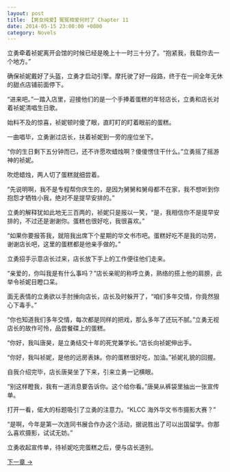 ```yaml
---
layout: post
title: 【男女纯爱】冤冤相爱何时了 Chapter 11
date: 2014-05-15 23:00:00 +0800
category: Novels
---
```

立勇牵着祯妮离开会馆的时候已经是晚上十一时三十分了。“抱紧我，我载你去一个地方。”

确保祯妮戴好了头盔，立勇才启动引擎。摩托驶了好一段路，终于在一间全年无休的甜点店铺前面停下。

“进来吧。”一踏入店里，迎接他们的是一个手捧着蛋糕的年轻店长，立勇和店长对着祯妮清唱生日歌。

始料不及的惊喜，祯妮顿时傻了眼，直盯盯的盯着眼前的蛋糕。

一曲唱毕，立勇谢过店长，扶着祯妮到一旁的座位坐下。

“你的生日剩下五分钟而已，还不许愿吹蜡烛啊？傻傻愣住干什么。”立勇摇了摇游神的祯妮。

吹熄蜡烛，两人切了蛋糕就细尝着。

“先说明啊，我不是专程帮你庆生的，是因为舅舅和舅母都不在家，我不想听到你抱怨才牺牲小我，绝对不是提早安排的。”

立勇的解释犹如此地无三百两的，祯妮只是报以一笑，“是，我相信你不是提早安排的，不过还是谢谢你。蛋糕也很好吃，我很喜欢。”

“如果你要报答我，就陪我出席下个星期的华文书市吧。蛋糕好吃不是我的功劳，谢谢店长吧，这里的蛋糕都是他亲手做的。”

立勇招手示意店长过来，店长放下手上的工作便往他们走来。

“亲爱的，你叫我是有什么事吗？”店长亲昵的称呼立勇，熟络的搭上他的肩膀，此举令祯妮目瞪口呆。

面无表情的立勇欲以手肘捶向店长，店长及时躲开了，“咱们多年交情，你竟然狠心下毒手。”

“你也知道我们多年交情，每次都是同样的把戏，那么多年了还玩不腻。”立勇无视店长的故作可怜，品尝餐碟上的蛋糕。

“你好，我叫唐昊，是立勇结交十年的死党兼学长。”店长向祯妮伸出手。

“你好，我叫祯妮，是他的远房表妹。你的蛋糕很好吃，加油。”祯妮礼貌的回握。

自我介绍完毕，店长唐昊坐了下来，引来立勇一记横眼。

“别这样瞪我，我有一道消息要告诉你。这个给你看。”唐昊从裤袋里抽出一张宣传单。

打开一看，偌大的标题吸引了立勇的注意力。“KLCC 海外华文书市摄影大赛？”

“是啊，今年是第一次连同书展合作办这个活动，据说胜出了可以出国留学。你那么喜欢摄影，试试无妨。”

立勇收起宣传单，待祯妮吃完蛋糕之后，便与店长道别。

[下一章 →](/novels/2014/05/16/the-sins-of-love-12.html)
